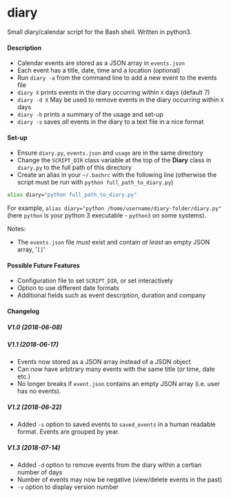 # diary
Small diary/calendar script for the Bash shell. Written in python3.

#### Description
- Calendar events are stored as a JSON array in `events.json`
- Each event has a title, date, time and a location (optional)
- Run `diary -a` from the command line to add a new event to the events file
- `diary X` prints events in the diary occurring within `X` days (default 7)
- `diary -d X` May be used to remove events in the diary occurring within `X` days
- `diary -h` prints a summary of the usage and set-up
- `diary -s` saves _all_ events in the diary to a text file in a nice format

#### Set-up
- Ensure `diary.py`, `events.json` and `usage` are in the same directory
- Change the `SCRIPT_DIR` class variable at the top of the **Diary** class in `diary.py` to the full path of this directory
- Create an alias in your `~/.bashrc` with the following line (otherwise the script must be run with `python full_path_to_diary.py`)
```sh
alias diary="python full_path_to_diary.py"
```
For example, `alias diary="python /home/username/diary-folder/diary.py"` 
(here `python` is your python 3 executable - `python3` on some systems). 

Notes: 
- The `events.json` file _must_ exist and contain _at least_ an empty JSON array, '`[]`'
#### Possible Future Features
- Configuration file to set `SCRIPT_DIR`, or set interactively
- Option to use different date formats
- Additional fields such as event description, duration and company

#### Changelog
##### V1.0 (2018-06-08)
##### V1.1 (2018-06-17)
- Events now stored as a JSON array instead of a JSON object
- Can now have arbitrary many events with the same title (or time, date etc.)
- No longer breaks if `event.json` contains an empty JSON array (i.e. user has no events).
##### V1.2 (2018-06-22)
- Added `-s` option to saved events to `saved_events` in a human readable format. Events are grouped by year.
##### V1.3 (2018-07-14)
- Added `-d` option to remove events from the diary within a certian number of days
- Number of events may now be negative (view/delete events in the past)
- `-v` option to display version number
